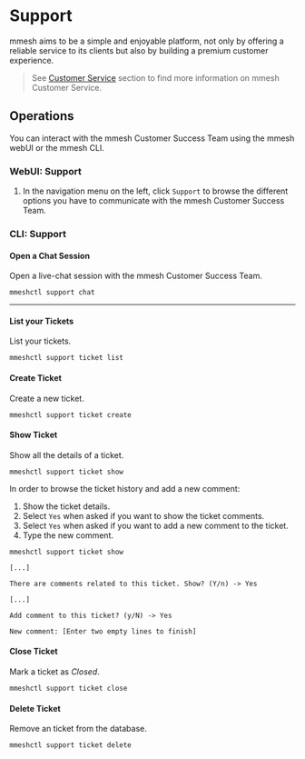 # Support

mmesh aims to be a simple and enjoyable platform, not only by offering a reliable service to its clients but also by building a premium customer experience.

> See [Customer Service](/docs/platform/support/overview/) section to find more information on mmesh Customer Service.

## Operations

You can interact with the mmesh Customer Success Team using the mmesh webUI or the mmesh CLI.

### WebUI: Support

1. In the navigation menu on the left, click `Support` to browse the different options you have to communicate with the mmesh Customer Success Team.

### CLI: Support

#### Open a Chat Session

Open a live-chat session with the mmesh Customer Success Team.

```shell
mmeshctl support chat
```

***

#### List your Tickets

List your tickets.

```shell
mmeshctl support ticket list
```

#### Create Ticket

Create a new ticket.

```shell
mmeshctl support ticket create
```

#### Show Ticket

Show all the details of a ticket.

```shell
mmeshctl support ticket show
```

In order to browse the ticket history and add a new comment:

1. Show the ticket details.
2. Select `Yes` when asked if you want to show the ticket comments.
3. Select `Yes` when asked if you want to add a new comment to the ticket.
4. Type the new comment.

```shell
mmeshctl support ticket show

[...]

There are comments related to this ticket. Show? (Y/n) -> Yes

[...]

Add comment to this ticket? (y/N) -> Yes

New comment: [Enter two empty lines to finish]
```

#### Close Ticket

Mark a ticket as *Closed*.

```shell
mmeshctl support ticket close
```

#### Delete Ticket

Remove an ticket from the database.

```shell
mmeshctl support ticket delete
```

